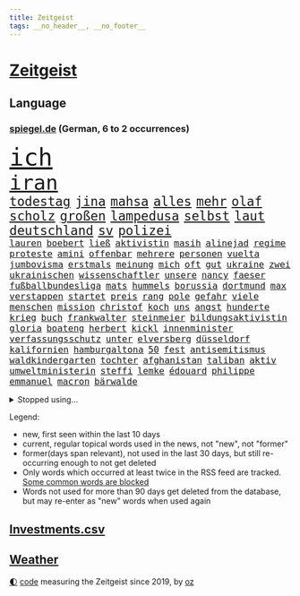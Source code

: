 ```yaml
---
title: Zeitgeist
tags: __no_header__, __no_footer__
---
```


# [Zeitgeist](https://oliz.io/zeitgeist/)

## Language

<h3><a href="https://www.spiegel.de" target="_blank">spiegel.de</a> (German, 6 to 2 occurrences)</h3>
<p style="font-family:monospace">
<span style="font-size:32pt"><a href="news_links.html#ich" class="current">ich</a></span>
<br>
<span style="font-size:27pt"><a href="news_links.html#iran" class="current">iran</a></span>
<br>
<span style="font-size:17pt"><a href="news_links.html#todestag" class="new">todestag</a></span>
<span style="font-size:17pt"><a href="news_links.html#jina" class="current">jina</a></span>
<span style="font-size:17pt"><a href="news_links.html#mahsa" class="current">mahsa</a></span>
<span style="font-size:17pt"><a href="news_links.html#alles" class="current">alles</a></span>
<span style="font-size:17pt"><a href="news_links.html#mehr" class="current">mehr</a></span>
<span style="font-size:17pt"><a href="news_links.html#olaf" class="current">olaf</a></span>
<span style="font-size:17pt"><a href="news_links.html#scholz" class="current">scholz</a></span>
<span style="font-size:17pt"><a href="news_links.html#großen" class="current">großen</a></span>
<span style="font-size:17pt"><a href="news_links.html#lampedusa" class="current">lampedusa</a></span>
<span style="font-size:17pt"><a href="news_links.html#selbst" class="current">selbst</a></span>
<span style="font-size:17pt"><a href="news_links.html#laut" class="current">laut</a></span>
<span style="font-size:17pt"><a href="news_links.html#deutschland" class="current">deutschland</a></span>
<span style="font-size:17pt"><a href="news_links.html#sv" class="current">sv</a></span>
<span style="font-size:17pt"><a href="news_links.html#polizei" class="current">polizei</a></span>
<br>
<span style="font-size:12pt"><a href="news_links.html#lauren" class="current">lauren</a></span>
<span style="font-size:12pt"><a href="news_links.html#boebert" class="new">boebert</a></span>
<span style="font-size:12pt"><a href="news_links.html#ließ" class="current">ließ</a></span>
<span style="font-size:12pt"><a href="news_links.html#aktivistin" class="current">aktivistin</a></span>
<span style="font-size:12pt"><a href="news_links.html#masih" class="new">masih</a></span>
<span style="font-size:12pt"><a href="news_links.html#alinejad" class="new">alinejad</a></span>
<span style="font-size:12pt"><a href="news_links.html#regime" class="current">regime</a></span>
<span style="font-size:12pt"><a href="news_links.html#proteste" class="current">proteste</a></span>
<span style="font-size:12pt"><a href="news_links.html#amini" class="current">amini</a></span>
<span style="font-size:12pt"><a href="news_links.html#offenbar" class="current">offenbar</a></span>
<span style="font-size:12pt"><a href="news_links.html#mehrere" class="current">mehrere</a></span>
<span style="font-size:12pt"><a href="news_links.html#personen" class="current">personen</a></span>
<span style="font-size:12pt"><a href="news_links.html#vuelta" class="current">vuelta</a></span>
<span style="font-size:12pt"><a href="news_links.html#jumbovisma" class="new">jumbovisma</a></span>
<span style="font-size:12pt"><a href="news_links.html#erstmals" class="current">erstmals</a></span>
<span style="font-size:12pt"><a href="news_links.html#meinung" class="current">meinung</a></span>
<span style="font-size:12pt"><a href="news_links.html#mich" class="current">mich</a></span>
<span style="font-size:12pt"><a href="news_links.html#oft" class="current">oft</a></span>
<span style="font-size:12pt"><a href="news_links.html#gut" class="current">gut</a></span>
<span style="font-size:12pt"><a href="news_links.html#ukraine" class="current">ukraine</a></span>
<span style="font-size:12pt"><a href="news_links.html#zwei" class="current">zwei</a></span>
<span style="font-size:12pt"><a href="news_links.html#ukrainischen" class="current">ukrainischen</a></span>
<span style="font-size:12pt"><a href="news_links.html#wissenschaftler" class="current">wissenschaftler</a></span>
<span style="font-size:12pt"><a href="news_links.html#unsere" class="current">unsere</a></span>
<span style="font-size:12pt"><a href="news_links.html#nancy" class="current">nancy</a></span>
<span style="font-size:12pt"><a href="news_links.html#faeser" class="current">faeser</a></span>
<span style="font-size:12pt"><a href="news_links.html#fußballbundesliga" class="current">fußballbundesliga</a></span>
<span style="font-size:12pt"><a href="news_links.html#mats" class="new">mats</a></span>
<span style="font-size:12pt"><a href="news_links.html#hummels" class="new">hummels</a></span>
<span style="font-size:12pt"><a href="news_links.html#borussia" class="current">borussia</a></span>
<span style="font-size:12pt"><a href="news_links.html#dortmund" class="current">dortmund</a></span>
<span style="font-size:12pt"><a href="news_links.html#max" class="current">max</a></span>
<span style="font-size:12pt"><a href="news_links.html#verstappen" class="current">verstappen</a></span>
<span style="font-size:12pt"><a href="news_links.html#startet" class="current">startet</a></span>
<span style="font-size:12pt"><a href="news_links.html#preis" class="current">preis</a></span>
<span style="font-size:12pt"><a href="news_links.html#rang" class="current">rang</a></span>
<span style="font-size:12pt"><a href="news_links.html#pole" class="current">pole</a></span>
<span style="font-size:12pt"><a href="news_links.html#gefahr" class="current">gefahr</a></span>
<span style="font-size:12pt"><a href="news_links.html#viele" class="current">viele</a></span>
<span style="font-size:12pt"><a href="news_links.html#menschen" class="current">menschen</a></span>
<span style="font-size:12pt"><a href="news_links.html#mission" class="current">mission</a></span>
<span style="font-size:12pt"><a href="news_links.html#christof" class="new">christof</a></span>
<span style="font-size:12pt"><a href="news_links.html#koch" class="current">koch</a></span>
<span style="font-size:12pt"><a href="news_links.html#uns" class="current">uns</a></span>
<span style="font-size:12pt"><a href="news_links.html#angst" class="current">angst</a></span>
<span style="font-size:12pt"><a href="news_links.html#hunderte" class="current">hunderte</a></span>
<span style="font-size:12pt"><a href="news_links.html#krieg" class="current">krieg</a></span>
<span style="font-size:12pt"><a href="news_links.html#buch" class="current">buch</a></span>
<span style="font-size:12pt"><a href="news_links.html#frankwalter" class="current">frankwalter</a></span>
<span style="font-size:12pt"><a href="news_links.html#steinmeier" class="current">steinmeier</a></span>
<span style="font-size:12pt"><a href="news_links.html#bildungsaktivistin" class="new">bildungsaktivistin</a></span>
<span style="font-size:12pt"><a href="news_links.html#gloria" class="new">gloria</a></span>
<span style="font-size:12pt"><a href="news_links.html#boateng" class="current">boateng</a></span>
<span style="font-size:12pt"><a href="news_links.html#herbert" class="current">herbert</a></span>
<span style="font-size:12pt"><a href="news_links.html#kickl" class="current">kickl</a></span>
<span style="font-size:12pt"><a href="news_links.html#innenminister" class="current">innenminister</a></span>
<span style="font-size:12pt"><a href="news_links.html#verfassungsschutz" class="current">verfassungsschutz</a></span>
<span style="font-size:12pt"><a href="news_links.html#unter" class="current">unter</a></span>
<span style="font-size:12pt"><a href="news_links.html#elversberg" class="current">elversberg</a></span>
<span style="font-size:12pt"><a href="news_links.html#düsseldorf" class="current">düsseldorf</a></span>
<span style="font-size:12pt"><a href="news_links.html#kalifornien" class="current">kalifornien</a></span>
<span style="font-size:12pt"><a href="news_links.html#hamburgaltona" class="new">hamburgaltona</a></span>
<span style="font-size:12pt"><a href="news_links.html#50" class="current">50</a></span>
<span style="font-size:12pt"><a href="news_links.html#fest" class="current">fest</a></span>
<span style="font-size:12pt"><a href="news_links.html#antisemitismus" class="current">antisemitismus</a></span>
<span style="font-size:12pt"><a href="news_links.html#waldkindergarten" class="new">waldkindergarten</a></span>
<span style="font-size:12pt"><a href="news_links.html#tochter" class="current">tochter</a></span>
<span style="font-size:12pt"><a href="news_links.html#afghanistan" class="current">afghanistan</a></span>
<span style="font-size:12pt"><a href="news_links.html#taliban" class="current">taliban</a></span>
<span style="font-size:12pt"><a href="news_links.html#aktiv" class="current">aktiv</a></span>
<span style="font-size:12pt"><a href="news_links.html#umweltministerin" class="current">umweltministerin</a></span>
<span style="font-size:12pt"><a href="news_links.html#steffi" class="current">steffi</a></span>
<span style="font-size:12pt"><a href="news_links.html#lemke" class="current">lemke</a></span>
<span style="font-size:12pt"><a href="news_links.html#édouard" class="new">édouard</a></span>
<span style="font-size:12pt"><a href="news_links.html#philippe" class="new">philippe</a></span>
<span style="font-size:12pt"><a href="news_links.html#emmanuel" class="current">emmanuel</a></span>
<span style="font-size:12pt"><a href="news_links.html#macron" class="current">macron</a></span>
<span style="font-size:12pt"><a href="news_links.html#bärwalde" class="new">bärwalde</a></span>
</p>
<details>
<summary>Stopped using...</summary>
<p class="former" style="font-size:12pt">
wirkte(1060) paare(1059) schwedische(1059) alarm(1058) chelsea(1058) großteil(1058) machten(1058) privaten(1058) anderes(1057) andrea(1057) becker(1057) beklagen(1057) beobachtet(1057) bernd(1057) bittet(1057) geschickt(1057) james(1057) rest(1057) schleswigholstein(1057) terroristen(1057) betroffenen(1056) boot(1056) internationaler(1056) material(1056) tieren(1056) eindruck(1055) esken(1055) nachruf(1055) nein(1055) rassistisch(1055) ronaldo(1055) saskia(1055) verhältnis(1055) gastgeber(1054) kontrolliert(1054) aufgerufen(1053) bidens(1053) rassismus(1053) streng(1053) washington(1053) 44(1052) ausgesprochen(1052) bot(1052) grad(1052) hacker(1052) jury(1052) rainer(1052) respekt(1052) verena(1052) verlegt(1052) west(1052) angeles(1051) beschließt(1051) ermitteln(1051) nahen(1051) nahmen(1051) opfern(1051) simon(1051) teilweise(1051) unglück(1051) anschläge(1050) premiere(1050) sinken(1050) 2018(1049) eingebrochen(1049) finanziell(1049) gehe(1049) internen(1049) meghan(1049) nba(1049) razzia(1049) schülerinnen(1049) verdächtigen(1049) übergeben(1049) 2017(1048) berlins(1048) büros(1048) einstellen(1048) gehören(1048) leitet(1048) befürchten(1047) bielefeld(1047) coach(1047) frieden(1047) nigeria(1047) portugal(1047) smith(1047) verbrechen(1047) 50000(1046) bestimmt(1046) mitteln(1046) ausgeliefert(1045) belarussische(1045) fußballprofi(1045) gegangen(1045) herzogin(1045) schien(1045) beklagt(1044) kämpfe(1044) restaurant(1044) schnitt(1044) distanz(1043) ermittlern(1042) gesetze(1042) lüge(1042) polnische(1042) bestraft(1041) tausenden(1041) torhüter(1040) trainiert(1040) finanzieren(1039) william(1039) büro(1038) drogen(1038) alarmiert(1037) anzeichen(1037) ereignisse(1037) verursacht(1037) milliarde(1036) nah(1036) enge(1035) vorgaben(1035) überholt(1035) erfüllt(1034) gouverneur(1034) bestmarke(1033) rollt(1033) spitzenreiter(1033) beitrag(1030) fernsehen(1030) antrag(1029) konferenz(1022) unterschrieben(1020) enorme(1019) benötigen(1017) kindheit(1017) einkommen(1016) katharina(1016) überfall(1013) überfordert(1010) herausforderungen(1007) palästinenser(1003) rache(997) ungewöhnlichen(996) aktionen(987) sachen(977) fotografiert(941) öffnet(941) karriereende(933) estland(923) hochschulen(905) ausländischen(897) orte(893) ermittlungsverfahren(878) finanziert(857) jahresende(815) lebensmitteln(792) insbesondere(776) las(762) vegas(762) ausgefallen(760) weibliche(759) beliebte(750) nicole(748) gestern(743) sechste(743) unterdrückung(743) ali(735) löschen(733) irritiert(711) minderheiten(708) australiens(696) beeinflusst(690) gefeuert(686) beider(684) halbes(680) methode(664) menschlichkeit(663) summen(655) ausgeben(652) wahr(650) reine(648) laura(643) dutzenden(638) mache(633) verabschieden(628) kretschmann(625) ruhrgebiet(623) südosten(609) propaganda(608) erschwert(605) gefechte(604) verpflichtung(601) menschenrechtler(599) audi(598) entführung(588) bonn(587) spaltung(580) afrikanischen(574) lohnen(568) aufhören(562) schülern(552) begleiten(549) brandenburger(538) südamerika(538) gefangenschaft(532) lindners(527) saporischschja(526) links(525) bewusst(522) modernen(519) begrenzt(514) cherson(514) gewerkschaften(507) abgrund(503) spannung(502) öpnv(501) locken(499) trauerfeier(498) nachfolgerin(496) ufer(495) jack(489) exregierungschef(481) gepäck(481) enkel(477) unterlag(474) isoliert(469) exuspräsident(468) verzweiflung(468) viral(467) cannabis(462) dänischen(458) hadert(458) demonstrierende(457) kaiserslautern(455) libanon(451) kandidat(450) youtube(444) bewiesen(439) geschrumpft(437) missbrauchsvorwürfe(436) erdrutsche(434) erobern(433) profi(433) nahrung(430) rudert(428) spdchefin(428) zuwanderung(428) genauer(426) energieversorger(423) kostete(420) riesig(419) begegnen(417) umkämpfte(415) 27jährige(414) fassungslos(412) landwirtschaft(408) freigabe(407) toilette(399) zivile(398) angespannt(396) drehten(396) neueste(396) blackout(395) geheime(394) britischem(391) erhielten(390) original(389) wütet(388) sperren(385) aufmerksam(384) erkranken(384) flüssen(382) führten(382) tücken(382) haut(377) plänen(376) boni(365) rot(365) farben(364) schmuck(364) kommunikation(362) belastungen(360) auseinander(358) granaten(356) bewusstlos(350) bulgarien(344) quer(341) sensible(337) 42jährige(336) staatsmedien(336) stärkere(335) neymar(333) eineinhalb(332) kompliziert(329) abwahl(327) belege(327) fabrik(327) 300000(324) future(324) pakete(324) abgelegt(323) staatsanwalt(321) besitz(320) spaltet(320) ausgegeben(319) regionalbahn(319) erzielen(318) epidemie(317) geplantes(316) manipuliert(316) einkauf(315) prien(315) rust(315) rechtfertigt(314) carter(312) passagieren(312) minsk(309) tiefpunkt(305) mine(304) parallel(304) höchst(302) todesstrafe(301) leidenschaft(300) luftangriffe(298) doping(297) erfolgsrezept(297) erleichterung(297) psychisch(295) journalistenverband(292) pistole(291) 21jährige(290) häufigsten(290) weltcup(290) düstere(286) sms(286) beschert(285) milliardenverlust(285) plastik(284) antibiotika(283) regenwald(283) tabu(283) psychologe(282) reichlich(281) 500000(279) formiert(278) wahlniederlage(278) grundgesetz(277) siemens(277) angriffs(273) game(273) wechselte(273) langsamer(272) wagnergruppe(271) russell(268) apotheken(267) flogen(265) ließe(265) vorbereitung(264) wirklichkeit(263) überlassen(263) zunehmende(261) 2011(260) erheblichen(260) ungewöhnliches(260) fachkräften(259) vulkan(259) bewaffneten(258) wunderbare(255) ausbleibende(254) jerusalem(254) verbündete(254) grand(253) überschritten(253) brettspiele(252) pedro(251) aufgelöst(250) barrel(248) heller(246) gefälschten(244) nhl(244) telefonat(243) käse(241) besonderer(239) community(239) umgebracht(239) krankenstand(237) lüdenscheid(235) psg(230) bildungsministerium(229) dauer(229) geldgeber(229) belarussischen(228) muslime(228) meistern(227) täglichen(227) sektor(224) begeistern(223) intel(223) landwirte(222) biene(217) chatbot(217) gemessen(214) openai(214) busch(213) eingegangen(213) heran(213) irischen(211) 22jährigen(210) homosexueller(210) menschlichen(210) süchtig(210) verbrennt(210) fridays(208) neunzigerjahren(208) raketenangriff(208) umweltbundesamt(208) highlight(207) eskalierte(206) gelangt(206) verbindliche(206) gramm(205) angemessen(204) 140(203) 18jährige(203) schleswigholsteins(203) wunden(203) zögern(202) vergiftet(201) generäle(200) laufbahn(200) handwerker(199) kleinere(199) etat(198) fernhalten(198) milliardensumme(198) seltenen(198) lokale(197) marius(196) 35jährige(195) usbürger(195) vermeintliche(195) dfbpokal(194) karin(194) 150000(193) vermittler(193) regulieren(192) anstehenden(191) kürzere(191) zuckerberg(191) uhren(190) eon(189) spiegelcartoonisten(189) dramatischer(188) hitzewelle(188) ungelöst(188) unterdrückt(188) kaiser(187) robertson(187) atmen(186) zugelegt(185) kommentare(183) landtagsabgeordneter(183) leise(183) verwandten(183) bestritt(181) zielen(181) bemerkenswerte(179) bildungsministerin(179) jonathan(178) manhattan(178) taxifahrer(178) affleck(177) blasphemie(177) profifußballer(177) wählerinnen(177) bunker(176) ernüchterung(176) feinstaub(176) weitergegeben(175) linkenpolitikerin(174) schuhe(174) trinkwasser(174) gejagt(173) fakten(172) mischung(172) zwickau(172) arbeitsgericht(171) konzernen(171) georgischen(170) grafikanalyse(170) verstand(170) kiffen(169) mittagessen(169) wetterphänomen(169) aktienkurs(168) auszüge(168) po(168) aggressor(166) rebellion(166) regisseure(165) verstärken(165) ausprobieren(164) germany(164) 40jähriger(163) gesteht(162) marschflugkörpern(162) südwesten(162) beeinflussen(161) connecticut(161) dringen(161) wiederum(161) ausweichen(160) bildschirm(160) erwarteten(159) lebenslanger(159) bauindustrie(158) wanderer(158) schließung(157) social(157) unterschiede(156) leck(155) ebrahim(154) ergibt(154) existenz(154) lübeck(154) operationen(154) angebracht(153) schauspielers(153) bewährung(152) defekt(152) scorsese(152) kampfjet(151) militanten(151) verwaltungsgericht(151) kraken(150) pille(150) regierungssprecher(150) straftat(150) western(150) wohnen(150) ecuador(149) fluggesellschaften(149) sofortiger(149) belarussen(148) drama(148) riexinger(148) tarifangebot(148) fehlern(147) kindheitserinnerungen(147) linkspartei(147) sahelzone(147) durchsuchten(146) indopazifik(146) milliardengeschäft(145) spezialisten(144) vision(144) zeuge(144) bezichtigt(143) luna(143) stabilisieren(143) dreh(142) ingenieure(142) verlobt(142) emqualifikation(141) konzentrieren(141) gesundheitlichen(140) raumschiff(140) award(139) lobte(139) 146(138) auszubildende(138) schaefer(138) belegschaft(137) gesetzesvorhaben(137) hauptsache(137) legalisieren(137) zugezogen(137) follower(136) heizungswende(135) sea(135) britta(134) gewalttaten(134) luftalarm(134) präsidentschaftswahlen(134) würfel(134) bundesstaates(133) usjustizministerium(133) ag(132) bedeutender(132) genutzte(132) vertretung(132) edelmetall(130) fertigstellung(130) nationalkonservative(130) breit(129) gegenmaßnahmen(129) artemis(128) fühlte(128) verbringt(128) artenvielfalt(127) bar(127) orientierung(127) kutsche(126) mainzer(126) eingeschlagen(125) schlechtes(125) sekbeamte(125) river(124) regnen(123) unbegleitete(123) erneuern(122) mittelschicht(122) vertieft(122) kleinem(120) spottet(120) bodycamaufnahmen(119) citys(119) sprengung(119) 55jährigen(118) abteilung(118) diplomatenpass(118) rezepte(118) zerstritten(118) gästen(117) köchin(117) gerichtlich(116) schumacher(116) erging(115) europapokal(115) grenzkontrollen(115) zulässig(115) geirrt(114) mantel(114) tarif(114) 26jährige(113) durchlaufen(113) krefeld(113) adler(112) attraktion(112) halbleiter(112) angemessene(111) bescheren(111) generiert(111) erbschaftsteuer(110) seltsame(109) carrie(108) inhaftiert(108) minutenlang(108) problematisch(108) testspiel(108) treffens(108) energieagentur(107) evakuierungen(107) montevideo(107) päckchen(107) strompreise(107) unsichtbar(107) drohnenattacke(106) fazit(106) life(106) lüneburg(106) niedrigem(106) unterrichtet(106) feature(105) kentert(104) erregen(103) preiskampf(103) spektakulären(103) stagniert(103) ausgebuht(102) drang(101) burg(100) favorisierten(100) beauftragt(99) inhaftierte(99) luca(99) schätzen(99) raisi(98) ehemals(97) flüchtlingszahlen(97) glückliche(97) psychische(97) skandieren(97) spielplatz(97) füßen(96) massenschlägerei(96) wildnis(96) jüdischer(95) kalifornischen(95) ozeane(95) rita(95) schenkte(94) ungeziefer(94) nachbessern(93) schläge(93) treue(93) ausreichen(92) diplomatischen(92) hunderttausenden(92) trainingsflug(92) mahnen(91) organspende(91) robbie(91) staatengemeinschaft(91) andrés(90) ermöglicht(90) gazastreifen(90) hinflug(90) kategorie(90) musikalische(90) pranger(90) rekrutiert(90) we(90) wellington(90) flugzeugpanne(89) mitspielen(89) ruhestörung(89) treffe(89) zitierte(89) gleichgesetzt(88) komplize(88) kontinuierlich(88) trevor(88) weiterreichen(88) aussah(87) beteiligen(87) henry(87) megadeal(87) scott(87) tüftler(87) verdächtig(87) wahlkampfauftritt(87) drummer(86) endrunde(86) jeffrey(86) permanent(86) tritte(86) unterschiedliche(86) catania(85) chipfertigung(85) mittels(85) rettungskräften(85) temperaturrekorde(85) 38jähriger(84) achtjährige(84) amazongründer(84) krebsforschung(84) kriminell(84) verbrennen(84) ansprachen(83) aufgebrachte(83) feuerzeug(83) flugbetrieb(83) hindernissen(83) kolumbiens(83) kylian(83) palma(83) postkarten(83) sand(83) schlager(83) unbesetzte(83) uruguay(83) wirtschaftlich(83) globaler(82) klettertour(82) obdachlose(82) vorgeschrieben(82) abschrecken(81) durchsage(81) erdrutschen(81) haltbarkeit(81) skelett(81) sternen(81) usnationalparks(81) zahlungen(81) präsidentschaftskandidaten(80) rodriguez(80) 30jährigen(79) abschaffen(79) amanda(79) beteuerte(79) durchsetzung(79) gesetzes(79) kommerzielle(79) lok(79) solingen(79) würdigung(79) ziert(79) erkrankten(78) legendenstatus(78) messenger(78) 1973(77) aktienkurse(77) cyberangriffen(77) extremismusforscher(77) geleit(77) genießt(77) gökay(77) havarie(77) lebensgefährlichen(77) lektion(77) mix(77) regenbogenfarben(77) verfügt(77) verhandlung(77) widerstands(77) wmmedaille(77) kleinunternehmer(76) straßenrennen(76) unbemerkt(76) vorgeht(76) eingebaute(75) erdmann(75) installation(75) kentern(75) statussymbol(75) stiller(75) auffassung(74) klöster(74) traumtor(74) 148(73) anhalten(73) beobachte(73) götter(73) sachsenanhalts(73) seilten(73) stolzer(73) tusk(73) verrückt(73) aleksandar(72) bootsunglück(72) fahrscheine(72) intensive(72) klang(72) mitschuld(72) reitunfall(72) vučić(72) überraschungsteam(72) bunter(71) fitness(71) makkabi(71) moschee(71) tus(71) aktenzeichen(70) ermordung(70) lösbar(70) made(70) mikrochips(70) taurus(70) verschießen(70) widersacher(70) xy(70) your(70) abholzung(69) begnadigt(69) bürgerpark(69) feuerkatastrophe(69) gehweg(69) vermisstem(69) wachten(69) brandursache(68) bundesnetzagenturchef(68) massenproduktion(68) ungleichheit(68) 35jährigen(67) flutgebiet(67) gangs(67) gespült(67) rockermilieu(67) schärferen(67) verfassungsschutzchef(67) 1923(66) barbiefilms(66) campingplätze(66) ökologische(66) cdupolitikerin(65) detonation(65) entsorgt(65) millionenfach(65) minenräumer(65) toronto(65) vorbilder(65) allzeithoch(64) bundesligarückkehr(64) erzwingen(64) gesine(64) lötzsch(64) untersuchten(64) vollzogen(64) amazonas(63) exfreund(63) führungsfigur(63) gigantisches(63) köstlich(63) landwirt(63) lgbtqrechte(63) obdachloser(63) populist(63) ringt(63) schutzsuchende(63) sexismus(63) unterhaching(63) wissenschaftlerinnen(63) bildungsnotstand(62) dnjeprufer(62) ganzer(62) klappte(62) polizeigewerkschaft(62) überforderte(62) amazonasregenwald(61) amira(61) feierabend(61) kachowkadamms(61) killer(61) preissenkungen(61) strömung(61) welk(61) anvertrauen(60) eckernförde(60) hessische(60) kenterte(60) 1970(59) badeunfälle(59) landeshauptstadt(59) spioniert(59) timmendorfer(59) ultimatum(59) asiatischen(58) erhaschen(58) geschäftsidee(58) graf(58) lauenburg(58) ausgedient(57) boots(57) fraktionschefin(57) grenzpolizei(57) lambsdorff(57) report(57) aufbrechen(56) geteilt(56) gleichermaßen(56) montenegro(56) abu(55) burgern(55) filmmusik(55) gendersternchen(55) lud(55) machthabern(55) norweger(55) ross(55) viktoria(55) ärmelkanal(55) anträge(54) daxkonzerne(54) dunkelsten(54) lebenswerter(54) lugert(54) negativrekord(54) regionalen(54) serviert(54) sommerwetter(54) verzögern(54) wirtschaftspolitik(54) übersteigen(54) eintopf(53) erderwärmung(53) hebamme(53) linkenparteispitze(53) na(53) schwimmer(53) sensationelle(53) tiefsee(53) allgäu(52) frontex(52) montreal(52) schädlich(52) schärferes(52) telefonate(52) thriller(52) zwischenstopp(52) cockpit(51) klimaneutralität(51) misshandlungen(51) neuzugang(51) queeren(51) verfilmt(51) bdi(50) csd(50) fußballstars(50) söldnergruppe(50) verfeindete(50) anstellung(49) tragische(49) verbreitung(49) anerkennung(48) kachelmann(48) nmecha(48) verpflichtende(48) verteuern(48) voraussichtlich(48) stürmisch(47) zwangsarbeit(47) überziehen(47) entlassungswelle(46) liege(46) missbrauchsverdacht(46) tausender(46) thrones(46) 20jährige(45) beeilen(45) clans(45) energy(45) entgelte(45) gamesa(45) hacken(45) produzentin(45) teller(45) entlastungspakete(44) hochmoderner(44) optimistischen(44) sommerliche(44) täteropferumkehr(44) wohnungsmarkt(44) bolsonaro(43) cindy(43) jair(43) tiroler(43) usexperten(43) wahlversprechen(43) anwesen(42) erzählung(42) flaute(42) hitzetote(42) pflegebedürftige(42) provokationen(42) veronika(42) austritte(41) dagestan(41) durchschnitt(41) energiepreisen(41) ermordet(41) kent(41) kurzbesuch(41) längsten(41) stillstehen(41) teilrepublik(41) di(40) hunter(40) kiewer(40) negativen(40) wegbegleiter(40) black(39) dhabi(39) sessel(39) sicherheitskräften(39) dokumentationen(38) erstellen(38) schwimmt(38) wetten(38) zermürbend(38) öffentliches(38) abgelaufen(37) ablenken(37) ansprache(37) bauarbeiter(37) gesundes(37) impfstoffhersteller(37) billigairline(36) keineswegs(36) lebe(36) medizincheck(36) ora(36) riegel(36) solch(36) u(36) verpflichtend(36) wunschspieler(36) 62jährigen(35) a19(35) ablief(35) ablösefrei(35) astronom(35) aufräumen(35) crawford(35) ecken(35) fahrzeugen(35) kekse(35) metas(35) querelen(35) zdfsommerinterview(35) übergeschnappt(35) behauptung(34) cdugeneralsekretär(34) charmeoffensive(34) häusliche(34) kürzung(34) linnemann(34) realistisch(34) regengüssen(34) porträts(33) sternchen(33) vermieterin(33) wartung(33) winfried(33) anruft(32) aufschlag(32) designer(32) gewählte(32) nolan(32) pools(32) teuerste(32) verwehren(32) korridor(31) niedergelegt(31) oppenheimer(31) scheu(31) siebenmal(31) wirtschaftsweise(31) wismar(31) abgezweigt(30) einbußen(30) kanes(30) rekordtransfer(30) verseuchen(30) wissenschaftlich(30) übertrifft(30) angetan(29) architektur(29) kreidezeit(29) rapmusiker(29) saubere(29) verdachtsfall(29) wunderte(29) zerstückelte(29) 94(28) blockierten(28) dienstwagen(28) einspringen(28) haftanstalt(28) idylle(28) spross(28) sterne(28) strände(28) tiefenentspannt(28) überschreitet(28) clever(27) gesichter(27) kerr(27) margot(27) produktionen(27) rauchs(27) rückendeckung(27) wegovy(27) aktienmärkte(26) beck(26) darren(26) demut(26) finanzexpertin(26) gastgeberinnen(26) geheimdienstes(26) käfig(26) paraguay(26) seiler(26) unverkaufter(26) wider(26) wissenschaftlichen(26) wärmepläne(26) dylan(25) einsatzbereit(25) ernsthaft(25) garantien(25) margit(25) pyrotechnik(25) sciencefiction(25) steuergeld(25) wildschwein(25) mattel(24) puppe(24) verprügelt(24) wout(24) albtraum(23) diamanten(23) ergebnissen(23) gemobbt(23) träger(23) abzuschrecken(22) besorgte(22) demonstrativ(22) fitter(22) highlands(22) lehrermangel(22) schließe(22) verwundbar(22) videocalls(22) überproportional(22) alhilal(21) aussperren(21) erfolgsgeschichte(21) expansion(21) femmes(21) gefährliches(21) kopecky(21) kriegsgefangene(21) lehnte(21) liebeskummer(21) lotte(21) mick(21) motivation(21) pinguine(21) ständigen(21) geöffnet(20) hiddensee(20) ifogeschäftsklimaindex(20) instagrampost(20) kerry(20) küsten(20) liane(20) lippert(20) preisrückgänge(20) stefanie(20) thailändischen(20) verbesserungen(20) vorreiter(20) wissenschaftliches(20) belohnt(19) frachters(19) ihrerseits(19) ilestedt(19) kofferraum(19) marodem(19) neymars(19) olga(19) schmale(19) stoppte(19) worldcoin(19) aufkleber(18) hawaiis(18) hitliste(18) malaysische(18) massentourismus(18) reicher(18) schrift(18) wohngebäuden(18) zerstückelt(18) atlantische(17) bazoum(17) dark(17) hotspur(17) peskow(17) tickende(17) volkspartei(17) zeitbombe(17) bono(16) britisches(16) hawaiianischen(16) inselbewohner(16) langzeitherrscher(16) nostalgie(16) präsidentensohn(16) gekümmert(15) inspizieren(15) kraftwerk(15) stürmerin(15) behinderte(14) bushido(14) demi(14) entlastungen(14) gebürtige(14) k2(14) korrigiert(14) liebesfilm(14) mental(14) taut(14) vollering(14) westafrikanische(14) 49eurotickets(13) aufkommt(13) caicedo(13) hanswerner(13) kollidieren(13) tagsüber(13) topteams(13) twitternachfolger(13) versicherungen(13) zensiert(13) zurückzahlen(13) afdparteitag(12) felicitas(12) generelles(12) hun(12) klaksvik(12) kí(12) langeweile(12) militärintervention(12) nationalgarde(12) sen(12) serena(12) sinéad(12) standortdaten(12) tiefstand(12) trendwende(12) verprügeln(12) fahrschein(11) geldhäuser(11) innere(11) mysteriösen(11) starkem(11) wittern(11)
</p>
</details>
<p>Legend:
<ul>
<li><span class="new">new</span>, first seen within the last 10 days</li>
<li><span class="current">current</span>, regular topical words used in the news, not "new", not "former"</li>
<li><span class="former">former(days span relevant)</span>, not used in the last 30 days, but still re-occurring enough to not get deleted</li>
<li>Only words which occurred at least twice in the RSS feed are tracked. <a href="language/filters.py">Some common words are blocked</a></li>
<li>Words not used for more than 90 days get deleted from the database, but may re-enter as "new" words when used again</li>
</ul>
</p>

## [Investments](investments.html)[.csv](investments.csv)

## [Weather](weather.html)

<footer>
<a href="javascript:toggleTheme()" class="nav">🌓</a>
<a href="https://github.com/ooz/zeitgeist">code</a> measuring the Zeitgeist since 2019, by <a href="https://oliz.io">oz</a>
</footer>
